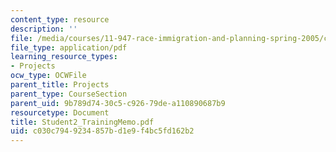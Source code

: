 ```yaml
---
content_type: resource
description: ''
file: /media/courses/11-947-race-immigration-and-planning-spring-2005/c030c7949234857bd1e9f4bc5fd162b2_Student2_TrainingMemo.pdf
file_type: application/pdf
learning_resource_types:
- Projects
ocw_type: OCWFile
parent_title: Projects
parent_type: CourseSection
parent_uid: 9b789d74-30c5-c926-79de-a110890687b9
resourcetype: Document
title: Student2_TrainingMemo.pdf
uid: c030c794-9234-857b-d1e9-f4bc5fd162b2
---
```

